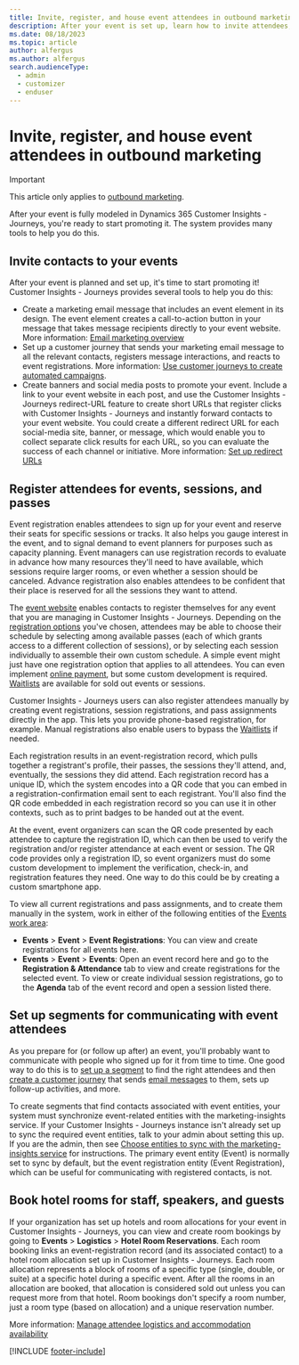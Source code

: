 ```yaml
---
title: Invite, register, and house event attendees in outbound marketing
description: After your event is set up, learn how to invite attendees, register attendees, and enter hotel bookings in outbound marketing.
ms.date: 08/18/2023
ms.topic: article
author: alfergus
ms.author: alfergus
search.audienceType: 
  - admin
  - customizer
  - enduser
---
```


# Invite, register, and house event attendees in outbound marketing

> [!IMPORTANT]
> This article only applies to [outbound marketing](/dynamics365/marketing/user-guide).

After your event is fully modeled in Dynamics 365 Customer Insights - Journeys, you're ready to start promoting it. The system provides many tools to help you do this.

## Invite contacts to your events

After your event is planned and set up, it's time to start promoting it! Customer Insights - Journeys provides several tools to help you do this:

- Create a marketing email message that includes an event element in its design. The event element creates a call-to-action button in your message that takes message recipients directly to your event website. More information: [Email marketing overview](prepare-marketing-emails.md)
- Set up a customer journey that sends your marketing email message to all the relevant contacts, registers message interactions, and reacts to event registrations. More information: [Use customer journeys to create automated campaigns](customer-journeys-create-automated-campaigns.md).
- Create banners and social media posts to promote your event. Include a link to your event website in each post, and use the Customer Insights - Journeys redirect-URL feature to create short URLs that register clicks with Customer Insights - Journeys and instantly forward contacts to your event website. You could create a different redirect URL for each social-media site, banner, or message, which would enable you to collect separate click results for each URL, so you can evaluate the success of each channel or initiative. More information: [Set up redirect URLs](register-engagement.md#set-up-redirect-urls)

## Register attendees for events, sessions, and passes

Event registration enables attendees to sign up for your event and reserve their seats for specific sessions or tracks. It also helps you gauge interest in the event, and to signal demand to event planners for purposes such as capacity planning. Event managers can use registration records to evaluate in advance how many resources they'll need to have available, which sessions require larger rooms, or even whether a session should be canceled. Advance registration also enables attendees to be confident that their place is reserved for all the sessions they want to attend.

The [event website](set-up-event-portal.md) enables contacts to register themselves for any event that you are managing in Customer Insights - Journeys. Depending on the [registration options](session-level-registration.md) you've chosen, attendees may be able to choose their schedule by selecting among available passes (each of which grants access to a different collection of sessions), or by selecting each session individually to assemble their own custom schedule. A simple event might just have one registration option that applies to all attendees. You can even implement [online payment](event-payment-gateway.md), but some custom development is required. [Waitlists](event-waitlist.md) are available for sold out events or sessions.

Customer Insights - Journeys users can also register attendees manually by creating event registrations, session registrations, and pass assignments directly in the app. This lets you provide phone-based registration, for example. Manual registrations also enable users to bypass the [Waitlists](event-waitlist.md) if needed.

Each registration results in an event-registration record, which pulls together a registrant's profile, their passes, the sessions they'll attend, and, eventually, the sessions they did attend. Each registration record has a unique ID, which the system encodes into a QR code that you can embed in a registration-confirmation email sent to each registrant. You'll also find the QR code embedded in each registration record so you can use it in other contexts, such as to print badges to be handed out at the event.

At the event, event organizers can scan the QR code presented by each attendee to capture the registration ID, which can then be used to verify the registration and/or register attendance at each event or session. The QR code provides only a registration ID, so event organizers must do some custom development to implement the verification, check-in, and registration features they need. One way to do this could be by creating a custom smartphone app.

To view all current registrations and pass assignments, and to create them manually in the system, work in either of the following entities of the [Events work area](open-events.md):

- **Events** > **Event** > **Event Registrations**: You can view and create registrations for all events here. 
- **Events** > **Event** > **Events**: Open an event record here and go to the **Registration & Attendance** tab to view and create registrations for the selected event. To view or create individual session registrations, go to the **Agenda** tab of the event record and open a session listed there.

## Set up segments for communicating with event attendees

As you prepare for (or follow up after) an event, you'll probably want to communicate with people who signed up for it from time to time. One good way to do this is to [set up a segment](segmentation-lists-subscriptions.md) to find the right attendees and then [create a customer journey](customer-journeys-create-automated-campaigns.md) that sends [email messages](prepare-marketing-emails.md) to them, sets up follow-up activities, and more.

To create segments that find contacts associated with event entities, your system must synchronize event-related entities with the marketing-insights service. If your Customer Insights - Journeys instance isn't already set up to sync the required event entities, talk to your admin about setting this up. If you are the admin, then see [Choose entities to sync with the marketing-insights service](mkt-settings-sync.md) for instructions. The primary event entity (Event) is normally set to sync by default, but the event registration entity (Event Registration), which can be useful for communicating with registered contacts, is not.

## Book hotel rooms for staff, speakers, and guests

If your organization has set up hotels and room allocations for your event in Customer Insights - Journeys, you can view and create room bookings by going to **Events** > **Logistics** > **Hotel Room Reservations**. Each room booking links an event-registration record (and its associated contact) to a hotel room allocation set up in Customer Insights - Journeys. Each room allocation represents a block of rooms of a specific type (single, double, or suite) at a specific hotel during a specific event. After all the rooms in an allocation are booked, that allocation is considered sold out unless you can request more from that hotel. Room bookings don't specify a room number, just a room type (based on allocation) and a unique reservation number.

More information: [Manage attendee logistics and accommodation availability](manage-event-logistic.md)

[!INCLUDE [footer-include](./includes/footer-banner.md)]